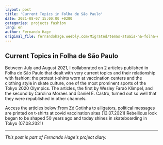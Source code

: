 ```yaml
---
layout: post
title: 'Current Topics in Folha de São Paulo'
date: 2021-08-07 15:00:00 +0200
categories: projects fashion
lang: en
author: Fernando Hage
original_file: fernandohage.weebly.com/Migrated/temas-atuais-na-folha-de-sao-paulo.html
---
```


## Current Topics in Folha de São Paulo

Between July and August 2021, I collaborated on 2 articles published in Folha de São Paulo that dealt with very current topics and their relationship with fashion: the protest t-shirts worn at vaccination centers and the clothing style in skate culture, one of the most prominent sports of the Tokyo 2020 Olympics. The articles, the first by Wesley Faraó Klimpel, and the second by Carolina Moraes and Daniel E. Castro, turned out so well that they were republished in other channels.

Access the articles below:From Zé Gotinha to alligators, political messages are printed on t-shirts at covid vaccination sites (13.07.2021) Rebellious look began to be shaped 50 years ago and today shines in skateboarding in Tokyo (07.08.2021)

---

*This post is part of Fernando Hage's project diary.*